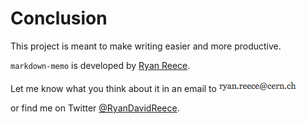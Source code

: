 Conclusion
===============================================================================

This project is meant to make writing easier and more productive.

`markdown-memo` is developed by [Ryan Reece](http://reece.scipp.ucsc.edu/).

Let me know what you think about it in an email to <img class="email" src="img/my-email.png" alt="my email address"/>

or find me on Twitter [&#64;RyanDavidReece](https://twitter.com/RyanDavidReece).


